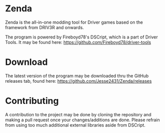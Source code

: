 # Zenda
Zenda is the all-in-one modding tool for Driver games based on the framework from DRIV3R and onwards.

The program is powered by Fireboyd78's DSCript, which is a part of Driver Tools. It may be found here: https://github.com/Fireboyd78/driver-tools

# Download
The latest version of the program may be downloaded thru the GitHub releases tab, found here: https://github.com/Jesse2431/Zenda/releases

# Contributing
A contribution to the project may be done by cloning the repository and making a pull request once your changes/additions are done. Please refrain from using too much additional external libraries aside from DSCript.
